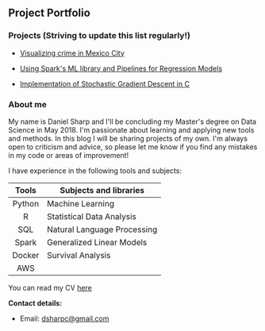 ## Project Portfolio 

### Projects (Striving to update this list regularly!)
  
* [Visualizing crime in Mexico City](mexico_crime/README.md)  
  
* [Using Spark's ML library and Pipelines for Regression Models](SparkMLFlights/README.md)  
  
* [Implementation of Stochastic Gradient Descent in C](SGD/README.md)

### About me  
My name is Daniel Sharp and I'll be concluding my Master's degree on Data Science in May 2018. I'm passionate about learning and applying new tools and methods. In this blog I will be sharing projects of my own. I'm always open to criticism and advice, so please let me know if you find any mistakes in my code or areas of improvement!  
  
  I have experience in the following tools and subjects:  
  
|  Tools | Subjects and libraries      |
|:------:|-----------------------------|
| Python | Machine Learning            |
| R      | Statistical Data Analysis   |
| SQL    | Natural Language Processing |
| Spark  | Generalized Linear Models   |
| Docker | Survival Analysis           |
| AWS    |                             |
  
You can read my CV [here](https://uptowork.com/mycv/daniel-sharp)  

**Contact details:**  
  
- Email: dsharpc@gmail.com  

